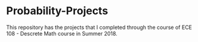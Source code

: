 # Probability-Projects

This repository has the projects that I completed through the course of ECE 108 - Descrete Math course in Summer 2018.
